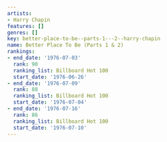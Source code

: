 ```yaml
---
artists:
- Harry Chapin
features: []
genres: []
key: better-place-to-be--parts-1---2--harry-chapin
name: Better Place To Be (Parts 1 & 2)
rankings:
- end_date: '1976-07-03'
  rank: 90
  ranking_list: Billboard Hot 100
  start_date: '1976-06-26'
- end_date: '1976-07-09'
  rank: 88
  ranking_list: Billboard Hot 100
  start_date: '1976-07-04'
- end_date: '1976-07-16'
  rank: 86
  ranking_list: Billboard Hot 100
  start_date: '1976-07-10'
---
```


